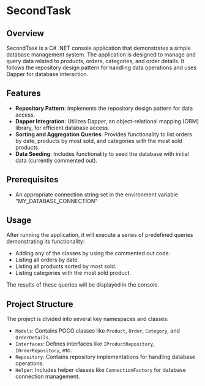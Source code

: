 
# SecondTask

## Overview

SecondTask is a C# .NET console application that demonstrates a simple database management system. The application is designed to manage and query data related to products, orders, categories, and order details. It follows the repository design pattern for handling data operations and uses Dapper for database interaction.

## Features

- **Repository Pattern**: Implements the repository design pattern for data access.
- **Dapper Integration**: Utilizes Dapper, an object-relational mapping (ORM) library, for efficient database access.
- **Sorting and Aggregation Queries**: Provides functionality to list orders by date, products by most sold, and categories with the most sold products.
- **Data Seeding**: Includes functionality to seed the database with initial data (currently commented out).

## Prerequisites

- An appropriate connection string set in the environment variable "MY_DATABASE_CONNECTION"

## Usage

After running the application, it will execute a series of predefined queries demonstrating its functionality:
- Adding any of the classes by using the commented out code.
- Listing all orders by date.
- Listing all products sorted by most sold.
- Listing categories with the most sold product.

The results of these queries will be displayed in the console.

## Project Structure

The project is divided into several key namespaces and classes:
- `Models`: Contains POCO classes like `Product`, `Order`, `Category`, and `OrderDetails`.
- `Interfaces`: Defines interfaces like `IProductRepository`, `IOrderRepository`, etc.
- `Repository`: Contains repository implementations for handling database operations.
- `Helper`: Includes helper classes like `ConnectionFactory` for database connection management.

